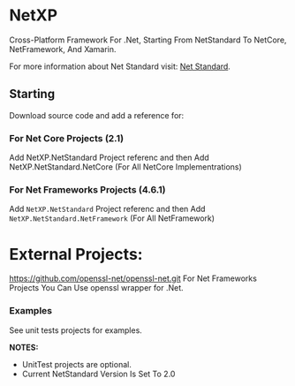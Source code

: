 # NetXP
Cross-Platform Framework For .Net, Starting From NetStandard To NetCore, NetFramework, And Xamarin.

For more information about Net Standard visit: [Net Standard](https://docs.microsoft.com/en-us/dotnet/articles/standard/library).

## Starting
Download source code and add a reference for:

### For Net Core Projects (2.1)
Add NetXP.NetStandard Project referenc and then Add NetXP.NetStandard.NetCore (For All NetCore Implementrations)

### For Net Frameworks Projects (4.6.1)
Add `NetXP.NetStandard` Project referenc and then Add `NetXP.NetStandard.NetFramework` (For All NetFramework)

# External Projects:
https://github.com/openssl-net/openssl-net.git For Net Frameworks Projects You Can Use openssl wrapper for .Net.

### Examples
See unit tests projects for examples.

**NOTES:** 
- UnitTest projects are optional.
- Current NetStandard Version Is Set To 2.0


